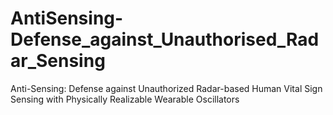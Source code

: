 # AntiSensing-Defense_against_Unauthorised_Radar_Sensing
Anti-Sensing: Defense against Unauthorized Radar-based Human Vital Sign Sensing with Physically Realizable Wearable Oscillators
